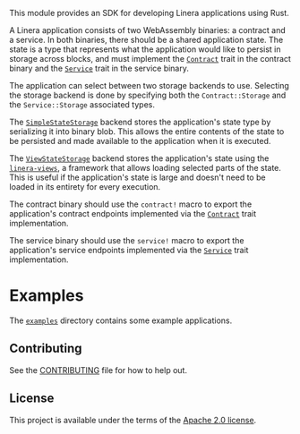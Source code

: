 <!-- cargo-rdme start -->

This module provides an SDK for developing Linera applications using Rust.

A Linera application consists of two WebAssembly binaries: a contract and a service.
In both binaries, there should be a shared application state. The state is a type that
represents what the application would like to persist in storage across blocks, and
must implement the [`Contract`](https://docs.rs/linera-sdk/latest/linera_sdk/trait.Contract.html) trait in the contract binary and the
[`Service`](https://docs.rs/linera-sdk/latest/linera_sdk/trait.Service.html) trait in the service binary.

The application can select between two storage backends to use. Selecting the storage
backend is done by specifying both the `Contract::Storage`
and the `Service::Storage` associated types.

The [`SimpleStateStorage`](https://docs.rs/linera-sdk/latest/linera_sdk/struct.SimpleStateStorage.html) backend stores the application's
state type by serializing it into binary blob. This allows the entire contents of the
state to be persisted and made available to the application when it is executed.

The [`ViewStateStorage`](https://docs.rs/linera-sdk/latest/linera_sdk/struct.ViewStateStorage.html) backend stores the application's
state using the
[`linera-views`](https://docs.rs/linera-views/latest/linera_views/index.html), a
framework that allows loading selected parts of the state. This is useful if the
application's state is large and doesn't need to be loaded in its entirety for every
execution.

The contract binary should use the `contract!` macro to export the application's contract
endpoints implemented via the [`Contract`](https://docs.rs/linera-sdk/latest/linera_sdk/trait.Contract.html) trait implementation.

The service binary should use the `service!` macro to export the application's service
endpoints implemented via the [`Service`](https://docs.rs/linera-sdk/latest/linera_sdk/trait.Service.html) trait implementation.

# Examples

The [`examples`](https://github.com/linera-io/linera-protocol/tree/main/examples)
directory contains some example applications.

<!-- cargo-rdme end -->

## Contributing

See the [CONTRIBUTING](../CONTRIBUTING.md) file for how to help out.

## License

This project is available under the terms of the [Apache 2.0 license](../LICENSE).
